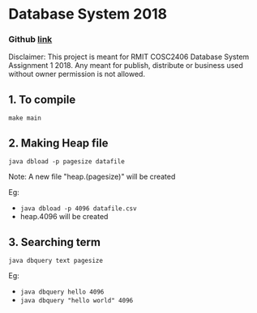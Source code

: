 # Database System 2018
### Github [link](https://github.com/rmit-s3522101-yiquan-chew/ds2018.git)

Disclaimer: This project is meant for RMIT COSC2406 Database System Assignment 1 2018. Any meant for publish, distribute or business used without owner permission is not allowed.

## 1.  To compile
`make main`

## 2.  Making Heap file
`java dbload -p pagesize datafile`

Note: A new file "heap.(pagesize)" will be created

Eg:
- `java dbload -p 4096 datafile.csv`
- heap.4096 will be created


## 3.  Searching term
`java dbquery text pagesize`

Eg:
- `java dbquery hello 4096`
- `java dbquery "hello world" 4096`
